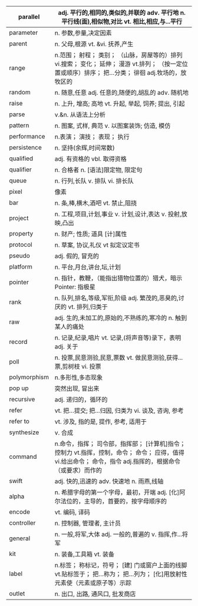 | parallel     | adj. 平行的,相同的,类似的,并联的 adv. 平行地 n.   平行线(面),相似物,对比 vt. 相比,相应,与...平行 |
| ------------ | ------------------------------------------------------------ |
| parameter    | n.   参数,参量,决定因素                                      |
| parent       | n. 父母,根源 vt. &vi. 抚养,产生                              |
| range        | n.范围； 射程； 类别； （山脉，房屋等的）排列 vi.搜索；   变化； 延伸； 漫游 vt.排列； （按一定位置或顺序）排序； 把…分类； 徘徊 adj.牧场的，放牧区的 |
| random       | n. 随意,任意 adj. 任意的,随便的,胡乱的 adv.   随机地         |
| raise        | n. 上升, 增高; 高地 vt. 升起, 举起, 饲养;   提出, 引起       |
| parse        | v.&amp;n. 从语法上分析                                       |
| pattern      | n. 图案, 式样, 典范 v. 以图案装饰; 仿造, 模仿                |
| performance  | n.表演； 演技； 表现； 执行                                  |
| persistence  | n. 坚持(余辉,时间常数)                                       |
| qualified    | adj. 有资格的 vbl. 取得资格                                  |
| qualifier    | n. 合格者 n. [语法]限定物, 限定句                            |
| queue        | n. 行列,长队 v. 排队 vi. 排长队                              |
| pixel        | 像素                                                         |
| bar          | n. 条,棒,横木,酒吧 vt. 禁止,阻挠                             |
| project      | n. 工程,项目,计划,事业 v. 计划,设计,表达 v.   投射,放映,凸出 |
| property     | n. 财产; 性质; 道具 [计]属性                                 |
| protocol     | n. 草案, 协议,礼仪 vt 拟定议定书                             |
| pseudo       | adj. 假的, 冒充的                                            |
| platform     | n. 平台,月台,讲台,坛,计划                                    |
| pointer      | n.   指针，教鞭，（能指出猎物位置的）猎犬，暗示 Pointer: 指极星 |
| rank         | n. 队列,排名,等级,军衔,阶级 adj.   繁茂的,恶臭的,讨厌的 vt. 排列,归类于 |
| raw          | adj. 生的,未加工的,原始的,不熟练的,寒冷的 n.   触到某人的痛处 |
| record       | n. 记录,纪录,唱片 vt. 记录,(将声音等)录下，表明   adj. 关于  |
| poll         | n. 投票,民意测验,民意,票数 vt.   做民意测验,获得...票,剪树枝 vi. 投票 |
| polymorphism | n.多形性,多态现象                                            |
| pop up       | 突然出现, 冒出来                                             |
| recursive    | adj. 递归的，循环的                                          |
| refer        | vt. 把…提交; 把...归因, 归类为 vi. 谈及,   咨询, 参考        |
| refer to     | vt. 涉及, 指的是, 提作, 参考, 适用于                         |
| synthesize   | v. 合成                                                      |
| command      | n.命令，指挥； 司令部，指挥部； [计算机]指令； 控制力   vt.指挥，控制，命令； 命令； 应得，值得 vi.给出命令； 命令，指令 adj.指挥的，根据命令（或要求）而作的 |
| swift        | adj. 快的,迅速的 adv. 快速地 n. 雨燕,线轴                    |
| alpha        | n. 希腊字母的第一个字母，最初，开端 adj.   [化]阿尔法位的，主导的，首要的，按字母顺序的 |
| encode       | vt. 编码, 译码                                               |
| controller   | n. 控制器, 管理者, 主计员                                    |
| general      | n. 一般,将军,大体 adj. 一般的,普遍的 v.   指挥,作...将军     |
| kit          | n. 装备,工具箱 vt. 装备                                      |
| label        | n.标签； 称标记，符号； [建] 门或窗户上面的线脚   vt.贴标签于； 把…称为； 把…列为； [化]用放射性元素使（元素或原子等）示踪 |
| outlet       | n. 出口, 出路, 通风口, 批发商店                              |
